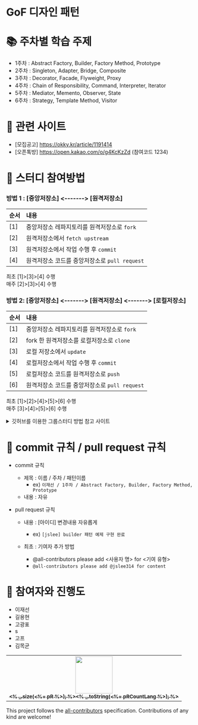 # GoF 디자인 패턴


# :books: 주차별 학습 주제

- 1주차 : Abstract Factory, Builder, Factory Method, Prototype
- 2주차 : Singleton, Adapter, Bridge, Composite
- 3주차 : Decorator, Facade, Flyweight, Proxy
- 4주차 : Chain of Responsibility, Command, Interpreter, Iterator
- 5주차 : Mediator, Memento, Observer, State
- 6주차 : Strategy, Template Method, Visitor


# :pushpin: 관련 사이트
- [모집공고] https://okky.kr/article/1191414
- [오픈톡방] https://open.kakao.com/o/g4KcKzZd (참여코드 1234)


# :dart: 스터디 참여방법
### 방법 1 : [중앙저장소] <-------> [원격저장소]  
|순서|내용|
|---|:-----------------------------------|
|[1]| 중앙저장소 레파지토리를 원격저장소로 `fork`|  
|[2]| 원격저장소에서 `fetch upstream`|  
|[3]| 원격저장소에서 작업 수행 후 `commit`|  
|[4]| 원격저장소 코드를 중앙저장소로 `pull request`|  

최초 [1]>[3]>[4] 수행  
매주 [2]>[3]>[4] 수행  


### 방법 2: [중앙저장소] <-------> [원격저장소] <-------> [로컬저장소]  
|순서|내용|
|---|:-----------------------------------|
|[1]| 중앙저장소 레파지토리를 원격저장소로 `fork`|  
|[2]| fork 한 원격저장소를 로컬저장소로 `clone`|  
|[3]| 로컬 저장소에서 `update`|  
|[4]| 로컬저장소에서 작업 수행 후 `commit`|  
|[5]| 로컬저장소 코드를 원격저장소로 `push`|  
|[6]| 원격저장소 코드를 중앙저장소로 `pull request`|  

최초 [1]>[2]>[4]>[5]>[6] 수행  
매주 [3]>[4]>[5]>[6] 수행  

<details>
<summary>깃허브를 이용한 그룹스터디 방법 참고 사이트</summary>
<div markdown="1">
  
- 깃허브 Forking Workflow 원리 (https://gmlwjd9405.github.io/2017/10/28/how-to-collaborate-on-GitHub-2.html)   
- 깃허브 Forking Workflow로 스터디 하는 방법 실습 (https://waytocse.tistory.com/59)   
- 깃버브 Forking Workflow 스터디 사례 (https://github.com/ellynhan/challenge100-codingtest-study)   
- 깃허브 마크다운(readme) 작성법 (https://gist.github.com/ihoneymon/652be052a0727ad59601)   
  
</div>
</details>
  
  
# :couple: commit 규칙 / pull request 규칙
- commit 규칙
  - 제목 : 이름 / 주차 / 패턴이름 
    - ex) `이재선 / 1주차 / Abstract Factory, Builder, Factory Method, Prototype`
  - 내용 : 자유 
   

- pull request 규칙
  - 내용 : [아이디] 변경내용 자유롭게
    - ex) `[jslee] builder 패턴 예제 구현 완료`
 
  - 최초 : 기여자 추가 방법 
    - @all-contributors please add <사용자 명> for <기여 유형>
    - `@all-contributors please add @jslee314 for content`
   
 
# :couple: 참여자와 진행도 
- 이재선
- 길용현
- 고광표
- s
- 고프
- 김목균


<!-- ALL-CONTRIBUTORS-LIST:START - Do not remove or modify this section -->
<!-- prettier-ignore-start -->
<!-- markdownlint-disable -->
<table>
  <tr>
    <td align="center"><a href="https://jade314.tistory.com/"><img src="https://avatars.githubusercontent.com/u/40026846?v=4" width="100px;" alt=""/><br /><sub><b><% _.size(<%= pR %>); %><% _.toString(<%= pRCountLang %>); %> </b></sub></a></td>
  </tr>
</table>

<!-- markdownlint-restore -->
<!-- prettier-ignore-end -->

<!-- ALL-CONTRIBUTORS-LIST:END -->

This project follows the [all-contributors](https://allcontributors.org) specification.
Contributions of any kind are welcome!











